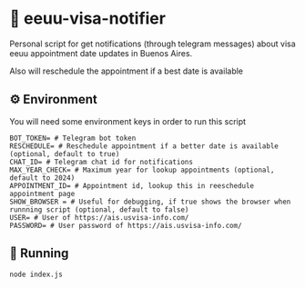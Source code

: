 # 🔔 eeuu-visa-notifier

Personal script for get notifications (through telegram messages) about visa eeuu appointment date updates in Buenos Aires.

Also will reschedule the appointment if a best date is available

## ⚙️ Environment

You will need some environment keys in order to run this script

```
BOT_TOKEN= # Telegram bot token
RESCHEDULE= # Reschedule appointment if a better date is available (optional, default to true)
CHAT_ID= # Telegram chat id for notifications
MAX_YEAR_CHECK= # Maximum year for lookup appointments (optional, default to 2024)
APPOINTMENT_ID= # Appointment id, lookup this in reeschedule appointment page
SHOW_BROWSER = # Useful for debugging, if true shows the browser when runnning script (optional, default to false)
USER= # User of https://ais.usvisa-info.com/
PASSWORD= # User password of https://ais.usvisa-info.com/
```

## 🏃 Running

```
node index.js
```
